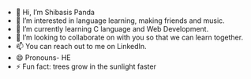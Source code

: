 - 👋 Hi, I’m Shibasis Panda
- 👀 I’m interested in language learning, making friends and music.
- 🌱 I’m currently learning C language and Web Development.  
- 💞️ I’m looking to collaborate on with you so that we can learn together.
- 📫 You can reach out to me on LinkedIn.
- 😄 Pronouns- HE
- ⚡ Fun fact: trees grow in the sunlight faster

<!---
notstrange13/notstrange13 is a ✨ special ✨ repository because its `README.md` (this file) appears on your GitHub profile.
You can click the Preview link to take a look at your changes.
--->
